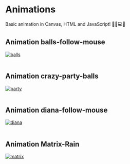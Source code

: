 # Animations
Basic animation in Canvas, HTML and JavaScript! 👩‍💻💻💎

## Animation balls-follow-mouse

<a href="https://imgbb.com/"><img src="https://i.ibb.co/CVsKrtW/balls.png" alt="balls" border="0"></a><br /><a target='_blank' href='https://imgbb.com/'></a><br />

## Animation crazy-party-balls

<a href="https://imgbb.com/"><img src="https://i.ibb.co/hDMsftV/party.png" alt="party" border="0"></a><br /><a target='_blank' href='https://imgbb.com/'></a><br />

## Animation diana-follow-mouse

<a href="https://imgbb.com/"><img src="https://i.ibb.co/jys1HTC/diana.png" alt="diana" border="0"></a><br /><a target='_blank' href='https://imgbb.com/'></a><br />

## Animation Matrix-Rain

<a href="https://ibb.co/X3XxwMB"><img src="https://i.ibb.co/nnrMWt2/matrix.png" alt="matrix" border="0"></a>